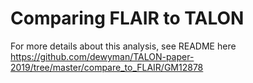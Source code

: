# Comparing FLAIR to TALON

For more details about this analysis, see README here https://github.com/dewyman/TALON-paper-2019/tree/master/compare_to_FLAIR/GM12878
